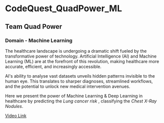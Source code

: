 # CodeQuest_QuadPower_ML
## Team Quad Power
### Domain - Machine Learning

The healthcare landscape is undergoing a dramatic shift fueled by the transformative
power of technology. Artificial Intelligence (AI) and Machine Learning (ML) are at the
forefront of this revolution, making healthcare more accurate, efficient, and increasingly
accessible.

AI's ability to analyse vast datasets unveils hidden patterns invisible to the human eye.
This translates to sharper diagnoses, streamlined workflows, and the potential to unlock
new medical intervention avenues. 

Here we present the power of Machine Learning & Deep Learning in healthcare by predicting the *Lung cancer risk* , classifying the *Chest X-Ray Nodules*.

[Video Link](https://1drv.ms/v/s!Aqd9u07YhB-XpI5PZM4aHnGUhK3miQ?e=ycqsKD)
